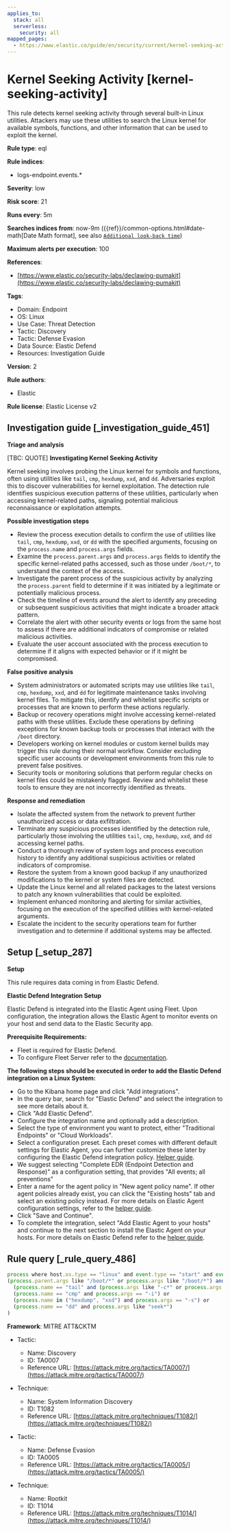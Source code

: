 ```yaml
---
applies_to:
  stack: all
  serverless:
    security: all
mapped_pages:
  - https://www.elastic.co/guide/en/security/current/kernel-seeking-activity.html
---
```


# Kernel Seeking Activity [kernel-seeking-activity]

This rule detects kernel seeking activity through several built-in Linux utilities. Attackers may use these utilities to search the Linux kernel for available symbols, functions, and other information that can be used to exploit the kernel.

**Rule type**: eql

**Rule indices**:

* logs-endpoint.events.*

**Severity**: low

**Risk score**: 21

**Runs every**: 5m

**Searches indices from**: now-9m ({{ref}}/common-options.html#date-math[Date Math format], see also [`Additional look-back time`](docs-content://solutions/security/detect-and-alert/create-detection-rule.md#rule-schedule))

**Maximum alerts per execution**: 100

**References**:

* [https://www.elastic.co/security-labs/declawing-pumakit](https://www.elastic.co/security-labs/declawing-pumakit)

**Tags**:

* Domain: Endpoint
* OS: Linux
* Use Case: Threat Detection
* Tactic: Discovery
* Tactic: Defense Evasion
* Data Source: Elastic Defend
* Resources: Investigation Guide

**Version**: 2

**Rule authors**:

* Elastic

**Rule license**: Elastic License v2

## Investigation guide [_investigation_guide_451]

**Triage and analysis**

[TBC: QUOTE]
**Investigating Kernel Seeking Activity**

Kernel seeking involves probing the Linux kernel for symbols and functions, often using utilities like `tail`, `cmp`, `hexdump`, `xxd`, and `dd`. Adversaries exploit this to discover vulnerabilities for kernel exploitation. The detection rule identifies suspicious execution patterns of these utilities, particularly when accessing kernel-related paths, signaling potential malicious reconnaissance or exploitation attempts.

**Possible investigation steps**

* Review the process execution details to confirm the use of utilities like `tail`, `cmp`, `hexdump`, `xxd`, or `dd` with the specified arguments, focusing on the `process.name` and `process.args` fields.
* Examine the `process.parent.args` and `process.args` fields to identify the specific kernel-related paths accessed, such as those under `/boot/*`, to understand the context of the access.
* Investigate the parent process of the suspicious activity by analyzing the `process.parent` field to determine if it was initiated by a legitimate or potentially malicious process.
* Check the timeline of events around the alert to identify any preceding or subsequent suspicious activities that might indicate a broader attack pattern.
* Correlate the alert with other security events or logs from the same host to assess if there are additional indicators of compromise or related malicious activities.
* Evaluate the user account associated with the process execution to determine if it aligns with expected behavior or if it might be compromised.

**False positive analysis**

* System administrators or automated scripts may use utilities like `tail`, `cmp`, `hexdump`, `xxd`, and `dd` for legitimate maintenance tasks involving kernel files. To mitigate this, identify and whitelist specific scripts or processes that are known to perform these actions regularly.
* Backup or recovery operations might involve accessing kernel-related paths with these utilities. Exclude these operations by defining exceptions for known backup tools or processes that interact with the `/boot` directory.
* Developers working on kernel modules or custom kernel builds may trigger this rule during their normal workflow. Consider excluding specific user accounts or development environments from this rule to prevent false positives.
* Security tools or monitoring solutions that perform regular checks on kernel files could be mistakenly flagged. Review and whitelist these tools to ensure they are not incorrectly identified as threats.

**Response and remediation**

* Isolate the affected system from the network to prevent further unauthorized access or data exfiltration.
* Terminate any suspicious processes identified by the detection rule, particularly those involving the utilities `tail`, `cmp`, `hexdump`, `xxd`, and `dd` accessing kernel paths.
* Conduct a thorough review of system logs and process execution history to identify any additional suspicious activities or related indicators of compromise.
* Restore the system from a known good backup if any unauthorized modifications to the kernel or system files are detected.
* Update the Linux kernel and all related packages to the latest versions to patch any known vulnerabilities that could be exploited.
* Implement enhanced monitoring and alerting for similar activities, focusing on the execution of the specified utilities with kernel-related arguments.
* Escalate the incident to the security operations team for further investigation and to determine if additional systems may be affected.


## Setup [_setup_287]

**Setup**

This rule requires data coming in from Elastic Defend.

**Elastic Defend Integration Setup**

Elastic Defend is integrated into the Elastic Agent using Fleet. Upon configuration, the integration allows the Elastic Agent to monitor events on your host and send data to the Elastic Security app.

**Prerequisite Requirements:**

* Fleet is required for Elastic Defend.
* To configure Fleet Server refer to the [documentation](docs-content://reference/ingestion-tools/fleet/fleet-server.md).

**The following steps should be executed in order to add the Elastic Defend integration on a Linux System:**

* Go to the Kibana home page and click "Add integrations".
* In the query bar, search for "Elastic Defend" and select the integration to see more details about it.
* Click "Add Elastic Defend".
* Configure the integration name and optionally add a description.
* Select the type of environment you want to protect, either "Traditional Endpoints" or "Cloud Workloads".
* Select a configuration preset. Each preset comes with different default settings for Elastic Agent, you can further customize these later by configuring the Elastic Defend integration policy. [Helper guide](docs-content://solutions/security/configure-elastic-defend/configure-an-integration-policy-for-elastic-defend.md).
* We suggest selecting "Complete EDR (Endpoint Detection and Response)" as a configuration setting, that provides "All events; all preventions"
* Enter a name for the agent policy in "New agent policy name". If other agent policies already exist, you can click the "Existing hosts" tab and select an existing policy instead. For more details on Elastic Agent configuration settings, refer to the [helper guide](docs-content://reference/ingestion-tools/fleet/agent-policy.md).
* Click "Save and Continue".
* To complete the integration, select "Add Elastic Agent to your hosts" and continue to the next section to install the Elastic Agent on your hosts. For more details on Elastic Defend refer to the [helper guide](docs-content://solutions/security/configure-elastic-defend/install-elastic-defend.md).


## Rule query [_rule_query_486]

```js
process where host.os.type == "linux" and event.type == "start" and event.action == "exec" and
(process.parent.args like "/boot/*" or process.args like "/boot/*") and (
  (process.name == "tail" and (process.args like "-c*" or process.args == "--bytes")) or
  (process.name == "cmp" and process.args == "-i") or
  (process.name in ("hexdump", "xxd") and process.args == "-s") or
  (process.name == "dd" and process.args like "seek*")
)
```

**Framework**: MITRE ATT&CKTM

* Tactic:

    * Name: Discovery
    * ID: TA0007
    * Reference URL: [https://attack.mitre.org/tactics/TA0007/](https://attack.mitre.org/tactics/TA0007/)

* Technique:

    * Name: System Information Discovery
    * ID: T1082
    * Reference URL: [https://attack.mitre.org/techniques/T1082/](https://attack.mitre.org/techniques/T1082/)

* Tactic:

    * Name: Defense Evasion
    * ID: TA0005
    * Reference URL: [https://attack.mitre.org/tactics/TA0005/](https://attack.mitre.org/tactics/TA0005/)

* Technique:

    * Name: Rootkit
    * ID: T1014
    * Reference URL: [https://attack.mitre.org/techniques/T1014/](https://attack.mitre.org/techniques/T1014/)



